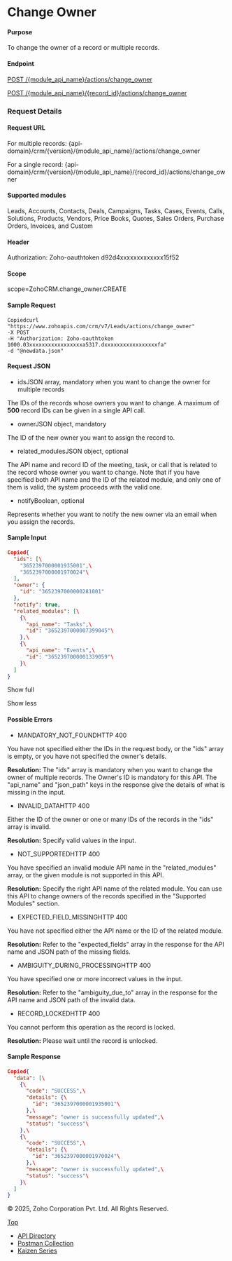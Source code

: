
# Change Owner

#### Purpose

To change the owner of a record or multiple records.

#### Endpoint

[POST /{module\_api\_name}/actions/change\_owner](https://www.zoho.com/crm/developer/docs/api/v7/change-owner.html)

[POST /{module\_api\_name}/{record\_id}/actions/change\_owner](https://www.zoho.com/crm/developer/docs/api/v7/change-owner.html)

### Request Details

#### Request URL

For multiple records: {api-domain}/crm/{version}/{module\_api\_name}/actions/change\_owner

For a single record: {api-domain}/crm/{version}/{module\_api\_name}/{record\_id}/actions/change\_owner

#### Supported modules

Leads, Accounts, Contacts, Deals, Campaigns, Tasks, Cases, Events, Calls, Solutions, Products, Vendors, Price Books, Quotes, Sales Orders, Purchase Orders, Invoices, and Custom

#### Header

Authorization: Zoho-oauthtoken d92d4xxxxxxxxxxxxx15f52

#### Scope

scope=ZohoCRM.change\_owner.CREATE

#### Sample Request

``` curl
Copiedcurl "https://www.zohoapis.com/crm/v7/Leads/actions/change_owner"
-X POST
-H "Authorization: Zoho-oauthtoken 1000.03xxxxxxxxxxxxxxxxxa5317.dxxxxxxxxxxxxxxxxxfa"
-d "@newdata.json"
```

#### Request JSON

- idsJSON array, mandatory when you want to change the owner for multiple records



The IDs of the records whose owners you want to change. A maximum of **500** record IDs can be given in a single API call.

- ownerJSON object, mandatory



The ID of the new owner you want to assign the record to.

- related\_modulesJSON object, optional



The API name and record ID of the meeting, task, or call that is related to the record whose owner you want to change. Note that if you have specified both API name and the ID of the related module, and only one of them is valid, the system proceeds with the valid one.

- notifyBoolean, optional



Represents whether you want to notify the new owner via an email when you assign the records.


#### Sample Input

``` json
Copied{
  "ids": [\
    "3652397000001935001",\
    "3652397000001970024"\
  ],
  "owner": {
    "id": "3652397000000281001"
  },
  "notify": true,
  "related_modules": [\
    {\
      "api_name": "Tasks",\
      "id": "3652397000007399045"\
    },\
    {\
      "api_name": "Events",\
      "id": "3652397000001339059"\
    }\
  ]
}
```

Show full

Show less

#### Possible Errors

- MANDATORY\_NOT\_FOUNDHTTP 400



You have not specified either the IDs in the request body, or the "ids" array is empty, or you have not specified the owner's details.

**Resolution:** The "ids" array is mandatory when you want to change the owner of multiple records. The Owner's ID is mandatory for this API. The "api\_name" and "json\_path" keys in the response give the details of what is missing in the input.

- INVALID\_DATAHTTP 400



Either the ID of the owner or one or many IDs of the records in the "ids" array is invalid.

**Resolution:** Specify valid values in the input.

- NOT\_SUPPORTEDHTTP 400



You have specified an invalid module API name in the "related\_modules" array, or the given module is not supported in this API.

**Resolution:** Specify the right API name of the related module. You can use this API to change owners of the records specified in the "Supported Modules" section.

- EXPECTED\_FIELD\_MISSINGHTTP 400



You have not specified either the API name or the ID of the related module.

**Resolution:** Refer to the "expected\_fields" array in the response for the API name and JSON path of the missing fields.

- AMBIGUITY\_DURING\_PROCESSINGHTTP 400



You have specified one or more incorrect values in the input.

**Resolution:** Refer to the "ambiguity\_due\_to" array in the response for the API name and JSON path of the invalid data.

- RECORD\_LOCKEDHTTP 400



You cannot perform this operation as the record is locked.

**Resolution:** Please wait until the record is unlocked.


#### Sample Response

``` json
Copied{
  "data": [\
    {\
      "code": "SUCCESS",\
      "details": {\
        "id": "3652397000001935001"\
      },\
      "message": "owner is successfully updated",\
      "status": "success"\
    },\
    {\
      "code": "SUCCESS",\
      "details": {\
        "id": "3652397000001970024"\
      },\
      "message": "owner is successfully updated",\
      "status": "success"\
    }\
  ]
}
```

© 2025, Zoho Corporation Pvt. Ltd. All Rights Reserved.

[Top](https://www.zoho.com/crm/developer/docs/api/v7/change-owner.html#top)

- [API Directory](https://www.zoho.com/crm/developer/docs/api-directory.html?source_from=qlink_)
- [Postman Collection](https://www.postman.com/zohocrmdevelopers/workspace/zoho-crm-developers/overview?source_from=qlink_)
- [Kaizen Series](https://www.zoho.com/crm/developer/docs/kaizen-series-directory.html?source_from=qlink_)